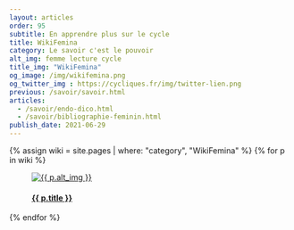 ```yaml
---
layout: articles
order: 95
subtitle: En apprendre plus sur le cycle
title: WikiFemina
category: Le savoir c'est le pouvoir
alt_img: femme lecture cycle
title_img: "WikiFemina"
og_image: /img/wikifemina.png
og_twitter_img : https://cycliques.fr/img/twitter-lien.png
previous: /savoir/savoir.html
articles:
  - /savoir/endo-dico.html
  - /savoir/bibliographie-feminin.html
publish_date: 2021-06-29
---
```

<div class="row">
{% assign wiki = site.pages | where: "category", "WikiFemina" %}
{% for p in wiki %}
  <div class="col-lg-6">
    <a href="{{ p.url }}" class="title-a hover-articles">
      <figure class="liens">
        <img src="{{ p.og_image }}" class="img-fluid" alt="{{ p.alt_img }}" title="{{ p.title_img }}">
        <h4>{{ p.title }}</h4>
      </figure>
    </a>
  </div>
{% endfor %}
</div>